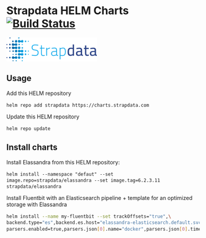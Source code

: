 # Strapdata HELM Charts [![Build Status](https://travis-ci.org/strapdata/helm-charts.svg?branch=master)](https://travis-ci.org/strapdata/helm-charts)

[![Strapdata Logo](strapdata-logolong.png)](http://www.strapdata.io)

## Usage

Add this HELM repository

	helm repo add strapdata https://charts.strapdata.com	

Update this HELM repository

	helm repo update

## Install charts

Install Elassandra from this HELM repository:

	helm install --namespace "defaut" --set image.repo=strapdata/elassandra --set image.tag=6.2.3.11 strapdata/elassandra

Install Fluentbit with an Elasticsearch pipeline + template for an optimized storage with Elassandra

```bash
helm install --name my-fluentbit --set trackOffsets="true",\
backend.type="es",backend.es.host="elassandra-elasticsearch.default.svc.cluster.local",backend.es.time_key="es_time",backend.es.pipeline="fluentbit",\
parsers.enabled=true,parsers.json[0].name="docker",parsers.json[0].timeKey="time",parsers.json[0].timeFormat="%Y-%m-%dT%H:%M:%S.%L",parsers.json[0].timeKeep="Off" ./stable/fluent-bit
```
